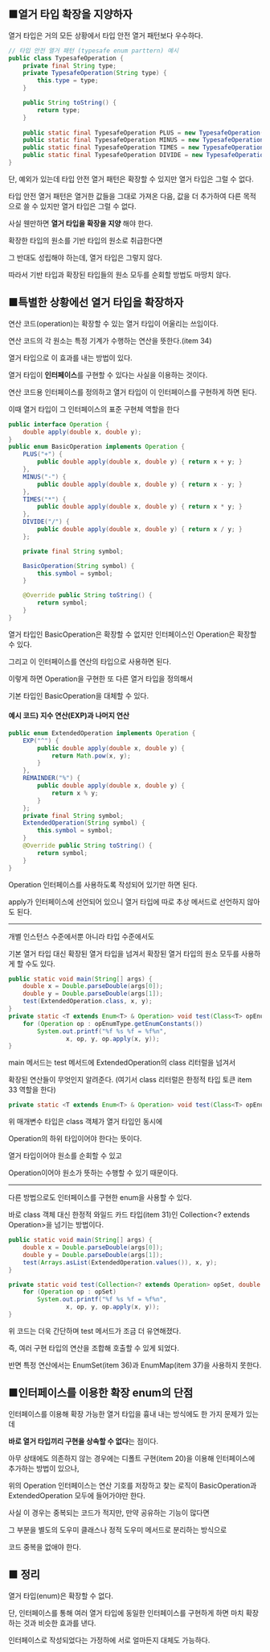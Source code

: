 ■열거 타입 확장을 지양하자
-----
열거 타입은 거의 모든 상황에서 타입 안전 열거 패턴보다 우수하다.

```java
// 타입 안전 열거 패턴 (typesafe enum parttern) 예시
public class TypesafeOperation {
    private final String type;
    private TypesafeOperation(String type) {
        this.type = type;
    }

    public String toString() {
        return type;
    }
    
    public static final TypesafeOperation PLUS = new TypesafeOperation("+");
    public static final TypesafeOperation MINUS = new TypesafeOperation("-");
    public static final TypesafeOperation TIMES = new TypesafeOperation("*");
    public static final TypesafeOperation DIVIDE = new TypesafeOperation("/");
}
```

단, 예외가 있는데 타입 안전 열거 패턴은 확장할 수 있지만 열거 타입은 그럴 수 없다.

타입 안전 열거 패턴은 열거한 값들을 그대로 가져온 다음, 값을 더 추가하여 다른 목적으로 쓸 수 있지만 열거 타입은 그럴 수 없다. 

사실 웬만하면 **열거 타입을 확장을 지양** 해야 한다.

확장한 타입의 원소를 기반 타입의 원소로 취급한다면

그 반대도 성립해야 하는데, 열거 타입은 그렇지 않다.

따라서 기반 타입과 확장된 타입들의 원소 모두를 순회할 방법도 마땅치 않다.



■특별한 상황에선 열거 타입을 확장하자
-----
연산 코드(operation)는 확장할 수 있는 열거 타입이 어울리는 쓰임이다.

연산 코드의 각 원소는 특정 기계가 수행하는 연산을 뜻한다.(item 34)

열거 타입으로 이 효과를 내는 방법이 있다.

열거 타입이 **인터페이스**를 구현할 수 있다는 사실을 이용하는 것이다.

연산 코드용 인터페이스를 정의하고 열거 타입이 이 인터페이스를 구현하게 하면 된다.

이때 열거 타입이 그 인터페이스의 표준 구현체 역할을 한다

```java
public interface Operation {
    double apply(double x, double y);
}
public enum BasicOperation implements Operation {
    PLUS("+") {
        public double apply(double x, double y) { return x + y; }
    },
    MINUS("-") {
        public double apply(double x, double y) { return x - y; }
    },
    TIMES("*") {
        public double apply(double x, double y) { return x * y; }
    },
    DIVIDE("/") {
        public double apply(double x, double y) { return x / y; }
    };

    private final String symbol;

    BasicOperation(String symbol) {
        this.symbol = symbol;
    }

    @Override public String toString() {
        return symbol;
    }
}
``` 

열거 타입인 BasicOperation은 확장할 수 없지만 인터페이스인 Operation은 확장할 수 있다.

그리고 이 인터페이스를 연산의 타입으로 사용하면 된다. 

이렇게 하면 Operation을 구현한 또 다른 열거 타입을 정의해서

기본 타입인 BasicOperation을 대체할 수 있다.

#### 예시 코드) 지수 연산(EXP)과 나머지 연산
```java
public enum ExtendedOperation implements Operation {
    EXP("^") {
        public double apply(double x, double y) {
            return Math.pow(x, y);
        }
    },
    REMAINDER("%") {
        public double apply(double x, double y) {
            return x % y;
        }
    };
    private final String symbol;
    ExtendedOperation(String symbol) {
        this.symbol = symbol;
    }
    @Override public String toString() {
        return symbol;
    }
}
``` 

Operation 인터페이스를 사용하도록 작성되어 있기만 하면 된다.

apply가 인터페이스에 선언되어 있으니 열거 타입에 따로 추상 메서드로 선언하지 않아도 된다.

------


개별 인스턴스 수준에서뿐 아니라 타입 수준에서도

기본 열거 타입 대신 확장된 열거 타입을 넘겨서 확장된 열거 타입의 원소 모두를 사용하게 할 수도 있다.


``` java
public static void main(String[] args) {
    double x = Double.parseDouble(args[0]);
    double y = Double.parseDouble(args[1]);
    test(ExtendedOperation.class, x, y);
}
private static <T extends Enum<T> & Operation> void test(Class<T> opEnumType, double x, double y) {
    for (Operation op : opEnumType.getEnumConstants())
        System.out.printf("%f %s %f = %f%n",
                x, op, y, op.apply(x, y));
}
``` 

main 메서드는 test 메서드에 ExtendedOperation의 class 리터럴을 넘겨서

확장된 연산들이 무엇인지 알려준다. (여기서 class 리터럴은 한정적 타입 토큰 item 33 역할을 한다) 

``` java
private static <T extends Enum<T> & Operation> void test(Class<T> opEnumType, double x, double y)
```

위 매개변수 타입은 class 객체가 열거 타입인 동시에 

Operation의 하위 타입이어야 한다는 뜻이다.

열거 타입이어야 원소를 순회할 수 있고

Operation이어야 원소가 뜻하는 수행할 수 있기 때문이다.

-----

다른 방법으로도 인터페이스를 구현한 enum을 사용할 수 있다.

바로 class 객체 대신 한정적 와일드 카드 타입(item 31)인 Collection<? extends Operation>을 넘기는 방법이다.

``` java
public static void main(String[] args) {
    double x = Double.parseDouble(args[0]);
    double y = Double.parseDouble(args[1]);
    test(Arrays.asList(ExtendedOperation.values()), x, y);
}

private static void test(Collection<? extends Operation> opSet, double x, double y) {
    for (Operation op : opSet)
        System.out.printf("%f %s %f = %f%n",
                x, op, y, op.apply(x, y));
}
```

위 코드는 더욱 간단하며 test 메서드가 조금 더 유연해졌다.

즉, 여러 구현 타입의 연산을 조합해 호출할 수 있게 되었다.

반면 특정 연산에서는 EnumSet(item 36)과 EnumMap(item 37)을 사용하지 못한다.



■인터페이스를 이용한 확장 enum의 단점
-----
인터페이스를 이용해 확장 가능한 열거 타입을 흉내 내는 방식에도 한 가지 문제가 있는데

**바로 열거 타입끼리 구현을 상속할 수 없다**는 점이다.

아무 상태에도 의존하지 않는 경우에는 디폴트 구현(item 20)을 이용해 인터페이스에 추가하는 방법이 있으나,

위의 Operation 인터페이스는 연산 기호를 저장하고 찾는 로직이 BasicOperation과 ExtendedOperation 모두에 들어가야만 한다.

사실 이 경우는 중복되는 코드가 적지만, 만약 공유하는 기능이 많다면

그 부분을 별도의 도우미 클래스나 정적 도우미 메서드로 분리하는 방식으로

코드 중복을 없애야 한다.

■ 정리 
-----
열거 타입(enum)은 확장할 수 없다.

단, 인터페이스를 통해 여러 열거 타입에 동일한 인터페이스를 구현하게 하면 마치 확장하는 것과 비슷한 효과를 낸다.

인터페이스로 작성되었다는 가정하에 서로 얼마든지 대체도 가능하다.
